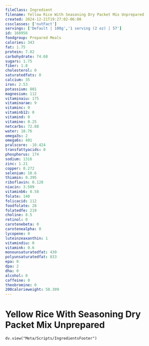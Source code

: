 ```yaml
---
fileClass: Ingredient
filename: Yellow Rice With Seasoning Dry Packet Mix Unprepared
created: 2024-12-21T19:27:02-06:00
cssclasses: ['nutFact']
servings: ['Default | 100g','1 serving (2 oz) | 57']
id: 168956
foodgroup: Prepared Meals
calories: 343
fat: 1.75
protein: 7.02
carbohydrate: 74.68
sugars: 1.75
fiber: 1.8
cholesterol: 0
saturatedfats: 0
calcium: 35
iron: 2.53
potassium: 801
magnesium: 112
vitaminaiu: 175
vitaminarae: 9
vitaminc: 0
vitaminb12: 0
vitamind: 0
vitamine: 0.25
netcarbs: 72.88
water: 10.76
omega3s: 2
omega6s: 401
pralscore: -10.424
transfattyacids: 0
phosphorus: 174
sodium: 1316
zinc: 1.21
copper: 0.272
selenium: 10.6
thiamin: 0.395
riboflavin: 0.128
niacin: 3.509
vitaminb6: 0.58
folate: 140
folicacid: 112
foodfolate: 28
folatedfe: 219
choline: 8.5
retinol: 0
carotenebeta: 0
carotenealpha: 0
lycopene: 0
luteinzeaxanthin: 1
vitamindiu: 0
vitamink: 0.6
monounsaturatedfat: 430
polyunsaturatedfat: 833
epa: 0
dpa: 2
dha: 0
alcohol: 0
caffeine: 0
theobromine: 0
200calorieweight: 58.309
---
```


# Yellow Rice With Seasoning Dry Packet Mix Unprepared

```dataviewjs
dv.view("Meta/Scripts/IngredientsFooter")
```